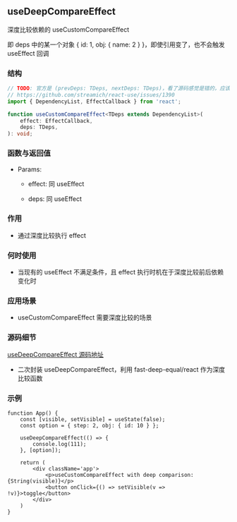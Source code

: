 ## useDeepCompareEffect

深度比较依赖的 useCustomCompareEffect

即 deps 中的某一个对象 { id: 1, obj: { name: 2 } }，即使引用变了，也不会触发 useEffect 回调

### 结构

```ts
// TODO: 官方是 (prevDeps: TDeps, nextDeps: TDeps)，看了源码感觉是错的，应该是反过来
// https://github.com/streamich/react-use/issues/1390
import { DependencyList, EffectCallback } from 'react';

function useCustomCompareEffect<TDeps extends DependencyList>(
    effect: EffectCallback,
    deps: TDeps,
): void;
```

### 函数与返回值

- Params:

    - effect: 同 useEffect

    - deps: 同 useEffect

### 作用

- 通过深度比较执行 effect

### 何时使用

- 当现有的 useEffect 不满足条件，且 effect 执行时机在于深度比较前后依赖变化时

### 应用场景

- useCustomCompareEffect 需要深度比较的场景

### 源码细节

[useDeepCompareEffect 源码地址](https://github.com/streamich/react-use/blob/master/src/useDeepCompareEffect.ts)

- 二次封装 useDeepCompareEffect，利用 fast-deep-equal/react 作为深度比较函数

### 示例

```tsx
function App() {
    const [visible, setVisible] = useState(false);
    const option = { step: 2, obj: { id: 10 } };

    useDeepCompareEffect(() => {
        console.log(111);
    }, [option]);

    return (
        <div className='app'>
            <p>useCustomCompareEffect with deep comparison: {String(visible)}</p>
            <button onClick={() => setVisible(v => !v)}>toggle</button>
        </div>
    )
}
```
